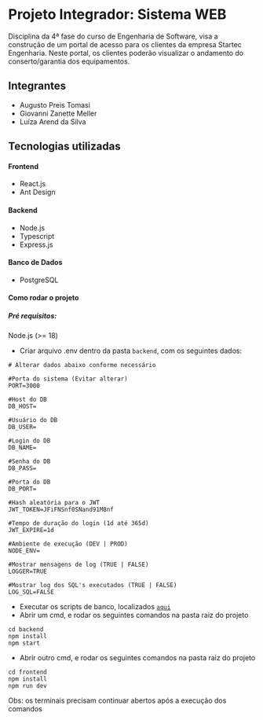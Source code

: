 # Projeto Integrador: Sistema WEB

Disciplina da 4ª fase do curso de Engenharia de Software, visa a construção de um portal de acesso para os clientes da empresa Startec Engenharia. Neste portal, os clientes poderão visualizar o andamento do conserto/garantia dos equipamentos.

## Integrantes
- Augusto Preis Tomasi
- Giovanni Zanette Meller
- Luíza Arend da Silva

## Tecnologias utilizadas

#### Frontend
- React.js
- Ant Design

#### Backend
- Node.js
- Typescript
- Express.js

#### Banco de Dados
- PostgreSQL

#### Como rodar o projeto

##### Pré requisitos:
Node.js (>= 18)

- Criar arquivo .env dentro da pasta `backend`, com os seguintes dados:
```
# Alterar dados abaixo conforme necessário

#Porta do sistema (Evitar alterar)
PORT=3000

#Host do DB
DB_HOST=

#Usuário do DB
DB_USER=

#Login do DB
DB_NAME=

#Senha do DB
DB_PASS=

#Porta do DB
DB_PORT=

#Hash aleatória para o JWT
JWT_TOKEN=JFiFNSnf0SNand91M8nf

#Tempo de duração do login (1d até 365d)
JWT_EXPIRE=1d

#Ambiente de execução (DEV | PROD)
NODE_ENV=

#Mostrar mensagens de log (TRUE | FALSE)
LOGGER=TRUE

#Mostrar log dos SQL's executados (TRUE | FALSE)
LOG_SQL=FALSE
```
- Executar os scripts de banco, localizados [`aqui`](backend/src/config/startup.sql)
- Abrir um cmd, e rodar os seguintes comandos na pasta raiz do projeto
```
cd backend
npm install
npm start
```
- Abrir outro cmd, e rodar os seguintes comandos na pasta raiz do projeto
```
cd frontend
npm install
npm run dev
```
Obs: os terminais precisam continuar abertos após a execução dos comandos